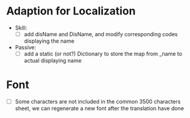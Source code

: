 # Adaption for Localization
* Skill:
    * [ ] add disName and DisName, and modify corresponding codes displaying the name
* Passive:
    * [ ] add a static (or not?) Dictionary to store the map from _name to actual displaying name

# Font
* [ ] Some characters are not included in the common 3500 characters sheet, we can regenerate a new font after the translation have done